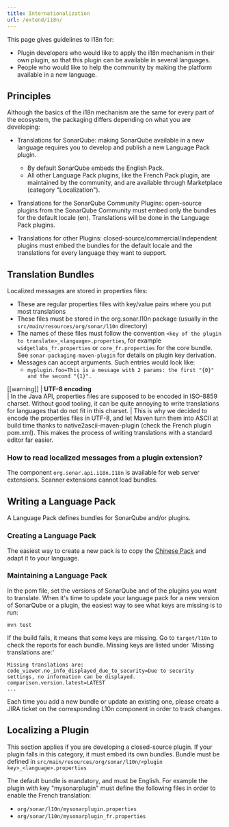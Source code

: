 ```yaml
---
title: Internationalization
url: /extend/i18n/
---
```


This page gives guidelines to I18n for:

* Plugin developers who would like to apply the i18n mechanism in their own plugin, so that this plugin can be available in several languages.
* People who would like to help the community by making the platform available in a new language.

## Principles
Although the basics of the i18n mechanism are the same for every part of the ecosystem, the packaging differs depending on what you are developing:

* Translations for SonarQube: making SonarQube available in a new language requires you to develop and publish a new Language Pack plugin. 
   * By default SonarQube embeds the English Pack.
   * All other Language Pack plugins, like the French Pack plugin, are maintained by the community, and are available through Marketplace (category "Localization").
* Translations for the SonarQube Community Plugins: open-source plugins from the SonarQube Community must embed only the bundles for the default locale (en). Translations will be done in the Language Pack plugins.

* Translations for other Plugins: closed-source/commercial/independent plugins must embed the bundles for the default locale and the translations for every language they want to support.

## Translation Bundles
Localized messages are stored in properties files:

* These are regular properties files with key/value pairs where you put most translations
* These files must be stored in the org.sonar.l10n package (usually in the `src/main/resources/org/sonar/l10n` directory)
* The names of these files must follow the convention `<key of the plugin to translate>_<language>.properties`, for example `widgetlabs_fr.properties` or `core_fr.properties` for the core bundle. See `sonar-packaging-maven-plugin` for details on plugin key derivation.
* Messages can accept arguments. Such entries would look like:
   * `myplugin.foo=This is a message with 2 params: the first "{0}" and the second "{1}".`
   
[[warning]]
| **UTF-8 encoding**  
| In the Java API, properties files are supposed to be encoded in ISO-8859 charset. Without good tooling, it can be quite annoying to write translations for languages that do not fit in this charset.
| This is why we decided to encode the properties files in UTF-8, and let Maven turn them into ASCII at build time thanks to native2ascii-maven-plugin (check the French plugin pom.xml). This makes the process of writing translations with a standard editor far easier.

### How to read localized messages from a plugin extension?
The component `org.sonar.api.i18n.I18n` is available for web server extensions. Scanner extensions cannot load bundles.

## Writing a Language Pack
A Language Pack defines bundles for SonarQube and/or plugins.

### Creating a Language Pack
The easiest way to create a new pack is to copy the [Chinese Pack](https://github.com/SonarQubeCommunity/sonar-l10n-zh) and adapt it to your language.

### Maintaining a Language Pack
In the pom file, set the versions of SonarQube and of the plugins you want to translate. When it's time to update your language pack for a new version of SonarQube or a plugin, the easiest way to see what keys are missing is to run:
```
mvn test
```
If the build fails, it means that some keys are missing. Go to `target/l10n` to check the reports for each bundle. Missing keys are listed under 'Missing translations are:'
```
Missing translations are:
code_viewer.no_info_displayed_due_to_security=Due to security settings, no information can be displayed.
comparison.version.latest=LATEST
...
```

Each time you add a new bundle or update an existing one, please create a JIRA ticket on the corresponding L10n component in order to track changes.

## Localizing a Plugin
This section applies if you are developing a closed-source plugin. If your plugin falls in this category, it must embed its own bundles. Bundle must be defined in `src/main/resources/org/sonar/l10n/<plugin key>_<language>.properties`

The default bundle is mandatory, and must be English. For example the plugin with key "mysonarplugin" must define the following files in order to enable the French translation:

* `org/sonar/l10n/mysonarplugin.properties`
* `org/sonar/l10n/mysonarplugin_fr.properties`
